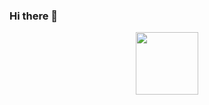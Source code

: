 ### Hi there 👋
<div id="header" align="center">
  <img src="https://media.giphy.com/media/QL8k5zCiNnoUPaABuY/giphy.gif?cid=ecf05e474whuuh3h89mbcn4mzzwmkpshquti51zdj5qveela&ep=v1_gifs_search&rid=giphy.gif&ct=g" width="100"/>
</div>



<!--
**umkament/umkament** is a ✨ _special_ ✨ repository because its `README.md` (this file) appears on your GitHub profile.

Here are some ideas to get you started:

- 🔭 I’m currently working on ...
- 🌱 I’m currently learning ...
- 👯 I’m looking to collaborate on ...
- 🤔 I’m looking for help with ...
- 💬 Ask me about ...
- 📫 How to reach me: ...
- 😄 Pronouns: ...
- ⚡ Fun fact: ...
-->
